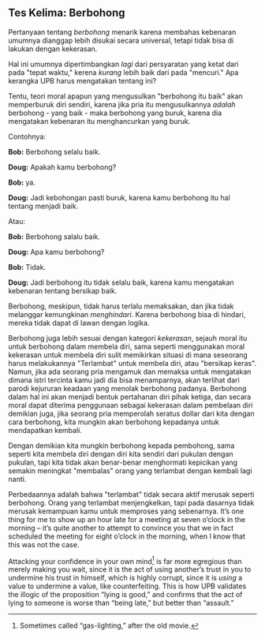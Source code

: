 ## Tes Kelima: Berbohong

Pertanyaan tentang *berbohong* menarik karena membahas kebenaran umumnya dianggap lebih disukai secara universal, tetapi tidak bisa di lakukan dengan kekerasan.

Hal ini umumnya dipertimbangkan *lagi* dari persyaratan yang ketat dari pada "tepat waktu," kerena *kurang* lebih baik dari pada "mencuri." Apa kerangka UPB harus mengatakan tentang ini?

Tentu, teori moral apapun yang mengusulkan "berbohong itu baik" akan memperburuk diri sendiri, karena jika pria itu mengusulkannya *adalah* berbohong - yang baik - maka berbohong yang buruk, karena dia mengatakan kebenaran itu menghancurkan yang buruk.

Contohnya:

**Bob:** Berbohong selalu baik.

**Doug:** Apakah kamu berbohong?

**Bob:** ya.

**Doug:** Jadi kebohongan pasti buruk, karena kamu berbohong itu hal tentang menjadi baik.

Atau:

**Bob:** Berbohong salalu baik.

**Doug:** Apa kamu berbohong?

**Bob:** Tidak.

**Doug:** Jadi berbohong itu tidak selalu baik, karena kamu mengatakan kebenaran tentang bersikap baik.

Berbohong, meskipun, tidak harus terlalu memaksakan, dan jika tidak melanggar kemungkinan *menghindari*. Karena berbohong bisa di hindari, mereka tidak dapat di lawan dengan logika.

Berbohong juga lebih sesuai dengan kategori *kekerasan*, sejauh moral itu untuk berbohong dalam membela diri, sama seperti menggunakan moral kekerasan untuk membela diri sulit memikirkan situasi di mana seseorang harus melakukannya "Terlambat" untuk membela diri, atau "bersikap keras". Namun, jika ada seorang pria mengamuk dan memaksa untuk mengatakan dimana istri tercinta kamu jadi dia bisa menamparnya, akan terlihat dari parodi kejururan keadaan yang menolak berbohong padanya. Berbohong dalam hal ini akan menjadi bentuk pertahanan diri pihak ketiga, dan secara moral dapat diterima penggunaan sebagai kekerasan dalam pembelaan diri demikian juga, jika seorang pria memperolah seratus dollar dari kita dengan cara berbohong, kita mungkin akan berbohong kepadanya untuk mendapatkan kembali.

Dengan demikian kita mungkin berbohong kepada pembohong, sama seperti kita membela diri dengan diri kita sendiri dari pukulan dengan pukulan, tapi kita tidak akan benar-benar menghormati kepicikan yang semakin meningkat "membalas" orang yang terlambat dengan kembali lagi nanti.

Perbedaannya adalah bahwa "terlambat" tidak secara aktif merusak seperti berbohong. Orang yang terlambat menjengkelkan, tapi pada dasarnya tidak merusak kemampuan kamu untuk memproses yang sebenarnya. It’s one thing for me to show up an hour late for a meeting at seven o’clock in the morning – it’s quite another to attempt to convince you that we in fact scheduled the meeting for eight o’clock in the morning, when I know that this was not the case.

Attacking your confidence in your own mind[^5] is far more egregious than merely making you wait, since it is the act of using another’s trust in you to undermine his trust in himself, which is highly corrupt, since it is *using* a value to undermine a value, like counterfeiting. This is how UPB validates the illogic of the proposition “lying is good,” and confirms that the act of lying to someone is worse than “being late,” but better than “assault.”

[^5]: Sometimes called “gas-lighting,” after the old movie.